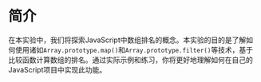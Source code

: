 # 简介

在本实验中，我们将探索JavaScript中数组排名的概念。本实验的目的是了解如何使用诸如`Array.prototype.map()`和`Array.prototype.filter()`等技术，基于比较函数计算数组的排名。通过实际示例和练习，你将更好地理解如何在自己的JavaScript项目中实现此功能。
